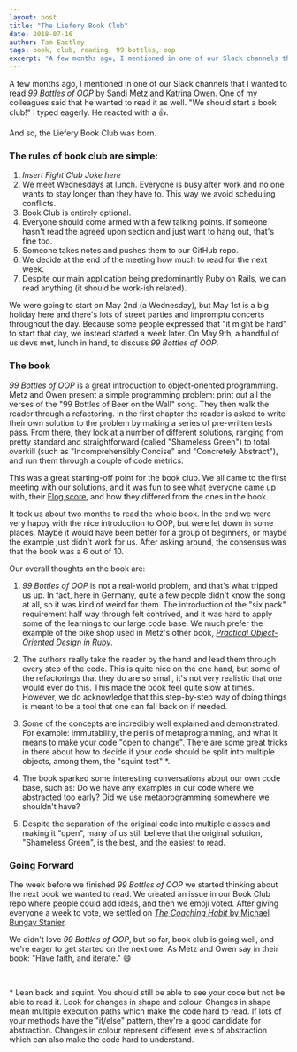 ```yaml
---
layout: post
title: "The Liefery Book Club"
date: 2018-07-16
author: Tam Eastley
tags: book, club, reading, 99 bottles, oop
excerpt: "A few months ago, I mentioned in one of our Slack channels that I wanted to read 99 Bottles of OOP by Sandi Metz and Katrina Owen. One of my colleagues said that he wanted to read it as well ..."
---
```


A few months ago, I mentioned in one of our Slack channels that I wanted to read [*99 Bottles of OOP* by Sandi Metz and Katrina Owen](https://www.sandimetz.com/99bottles). One of my colleagues said that he wanted to read it as well. "We should start a book club!" I typed eagerly. He reacted with a :+1:.

And so, the Liefery Book Club was born.

### The rules of book club are simple:

1. _Insert Fight Club Joke here_
2. We meet Wednesdays at lunch. Everyone is busy after work and no one wants to stay longer than they have to. This way we avoid scheduling conflicts.
3. Book Club is entirely optional.
4. Everyone should come armed with a few talking points. If someone hasn't read the agreed upon section and just want to hang out, that's fine too.
5. Someone takes notes and pushes them to our GitHub repo.
6. We decide at the end of the meeting how much to read for the next week.
7. Despite our main application being predominantly Ruby on Rails, we can read anything (it should be work-ish related).

We were going to start on May 2nd (a Wednesday), but May 1st is a big holiday here and there's lots of street parties and impromptu concerts throughout the day. Because some people expressed that "it might be hard" to start that day, we instead started a week later. On May 9th, a handful of us devs met, lunch in hand, to discuss *99 Bottles of OOP*.

### The book

*99 Bottles of OOP* is a great introduction to object-oriented programming. Metz and Owen present a simple programming problem: print out all the verses of the "99 Bottles of Beer on the Wall" song. They then walk the reader through a refactoring. In the first chapter the reader is asked to write their own solution to the problem by making a series of pre-written tests pass. From there, they look at a number of different solutions, ranging from pretty standard and straightforward (called "Shameless Green") to total overkill (such as "Incomprehensibly Concise" and "Concretely Abstract"), and run them through a couple of code metrics.

This was a great starting-off point for the book club. We all came to the first meeting with our solutions, and it was fun to see what everyone came up with, their [Flog score](https://github.com/seattlerb/flog), and how they differed from the ones in the book.

It took us about two months to read the whole book. In the end we were very happy with the nice introduction to OOP, but were let down in some places. Maybe it would have been better for a group of beginners, or maybe the example just didn't work for us. After asking around, the consensus was that the book was a 6 out of 10.

Our overall thoughts on the book are:

1. *99 Bottles of OOP* is not a real-world problem, and that's what tripped us up. In fact, here in Germany, quite a few people didn't know the song at all, so it was kind of weird for them. The introduction of the "six pack" requirement half way through felt contrived, and it was hard to apply some of the learnings to our large code base. We much prefer the example of the bike shop used in Metz's other book, [*Practical Object-Oriented Design in Ruby*](http://www.poodr.com/).

2. The authors really take the reader by the hand and lead them through every step of the code. This is quite nice on the one hand, but some of the refactorings that they do are so small, it's not very realistic that one would ever do this. This made the book feel quite slow at times. However, we do acknowledge that this step-by-step way of doing things is meant to be a tool that one can fall back on if needed.

3. Some of the concepts are incredibly well explained and demonstrated. For example: immutability, the perils of metaprogramming, and what it means to make your code "open to change". There are some great tricks in there about how to decide if your code should be split into multiple objects, among them, the "squint test" \*.

4. The book sparked some interesting conversations about our own code base, such as: Do we have any examples in our code where we abstracted too early? Did we use metaprogramming somewhere we shouldn't have?

5. Despite the separation of the original code into multiple classes and making it "open", many of us still believe that the original solution, "Shameless Green", is the best, and the easiest to read.

### Going Forward

The week before we finished *99 Bottles of OOP* we started thinking about the next book we wanted to read. We created an issue in our Book Club repo where people could add ideas, and then we emoji voted. After giving everyone a week to vote, we settled on [*The Coaching Habit* by Michael Bungay Stanier](https://boxofcrayons.com/the-coaching-habit-book/).

We didn't love *99 Bottles of OOP*, but so far, book club is going well, and we're eager to get started on the next one. As Metz and Owen say in their book: "Have faith, and iterate." :smile:

<br>

\* Lean back and squint. You should still be able to see your code but not be able to read it. Look for changes in shape and colour. Changes in shape mean multiple execution paths which make the code hard to read. If lots of your methods have the "if/else" pattern, they're a good candidate for abstraction. Changes in colour represent different levels of abstraction which can also make the code hard to understand.
